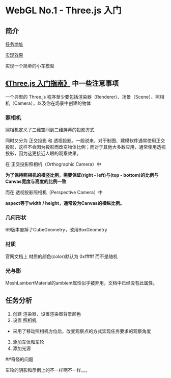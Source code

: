 # WebGL No.1 - Three.js 入门

## 简介

[任务地址](http://ife.baidu.com/course/detail/id/18)

[实现效果](https://miaolegemie.github.io/IFE2017/WebGL/task01/task01.html)

实现一个简单的小车模型

## [《Three.js 入门指南》](http://www.ituring.com.cn/article/47975) 中一些注意事项

一个典型的 Three.js 程序至少要包括渲染器（Renderer）、场景（Scene）、照相机（Camera），以及你在场景中创建的物体

### 照相机

照相机定义了三维空间到二维屏幕的投影方式

同时又分为 正交投影 和 透视投影。一般说来，对于制图、建模软件通常使用正交投影，这样不会因为投影而改变物体比例；而对于其他大多数应用，通常使用透视投影，因为这更接近人眼的观察效果。

在 正交投影照相机（Orthographic Camera）中

**为了保持照相机的横竖比例，需要保证(right - left)与(top - bottom)的比例与Canvas宽度与高度的比例一致**

而在 透视投影照相机（Perspective Camera）中

**aspect等于width / height，通常设为Canvas的横纵比例。**

### 几何形状

69版本废掉了CubeGeometry，改用BoxGeometry

### 材质

官网文档上 材质的颜色(color)默认为 0xffffff 而不是随机

### 光与影

MeshLambertMaterial的ambient属性似乎被弃用，文档中已经没有此属性。

## 任务分析

1. 创建 渲染器，设置渲染器背景颜色
2. 设置 照相机
  - 采用了移动照相机方位后，改变观察点的方式实现任务要求的观察角度
3. 添加车体和车轮
4. 添加光源

##奇怪的问题

车轮的阴影和示例上的不一样啊不一样。。。
